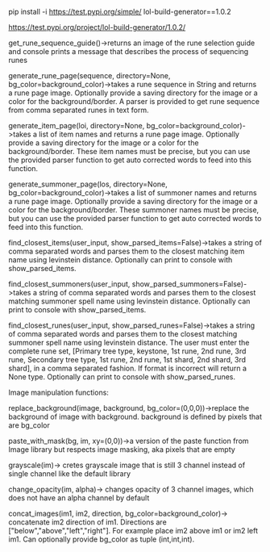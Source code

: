 pip install -i https://test.pypi.org/simple/ lol-build-generator==1.0.2

https://test.pypi.org/project/lol-build-generator/1.0.2/

get_rune_sequence_guide()->returns an image of the rune selection guide and console prints a message that describes the process of sequencing runes

generate_rune_page(sequence, directory=None, bg_color=background_color)->takes a rune sequence in String and returns a rune page image. Optionally provide a saving directory for the image or a color for the background/border. A parser is provided to get rune sequence from comma separated runes in text form. 

generate_item_page(loi, directory=None, bg_color=background_color)->takes a list of item names and returns a rune page image. Optionally provide a saving directory for the image or a color for the background/border. These item names must be precise, but you can use the provided parser function to get auto corrected words to feed into this function. 

generate_summoner_page(los, directory=None, bg_color=background_color)->takes a list of summoner names and returns a rune page image. Optionally provide a saving directory for the image or a color for the background/border. These summoner names must be precise, but you can use the provided parser function to get auto corrected words to feed into this function. 

find_closest_items(user_input, show_parsed_items=False)->takes a string of comma separated words and parses them to the closest matching item name using levinstein distance. Optionally can print to console with show_parsed_items. 

find_closest_summoners(user_input, show_parsed_summoners=False)->takes a string of comma separated words and parses them to the closest matching summoner spell name using levinstein distance. Optionally can print to console with show_parsed_items. 

find_closest_runes(user_input, show_parsed_runes=False)->takes a string of comma separated words and parses them to the closest matching summoner spell name using levinstein distance. The user must enter the complete rune set, [Primary tree type, keystone, 1st rune, 2nd rune, 3rd rune, Secondary tree type, 1st rune, 2nd rune, 1st shard, 2nd shard, 3rd shard], in a comma separated fashion. If format is incorrect will return a None type. Optionally can print to console with show_parsed_runes. 

Image manipulation functions:

replace_background(image, background, bg_color=(0,0,0))->replace the background of image with background. background is defined by pixels that are bg_color

paste_with_mask(bg, im, xy=(0,0))->a version of the paste function from Image library but respects image masking, aka pixels that are empty

grayscale(im)-> cretes grayscale image that is still 3 channel instead of single channel like the default library

change_opacity(im, alpha)-> changes opacity of 3 channel images, which does not have an alpha channel by default

concat_images(im1, im2, direction, bg_color=background_color)-> concatenate im2 direction of im1. Directions are ["below","above","left","right"]. For example place im2 above im1 or im2 left im1. Can optionally provide bg_color as tuple (int,int,int).

